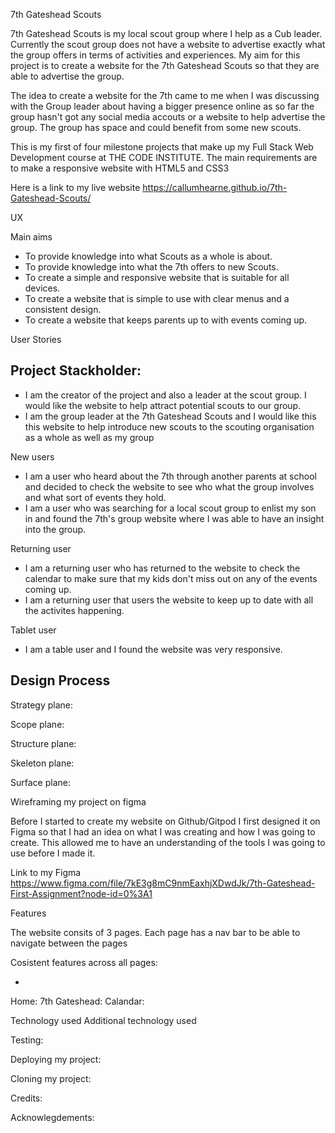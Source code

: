 7th Gateshead Scouts

7th Gateshead Scouts is my local scout group where I help as a Cub leader. Currently the scout group does not have a website to advertise exactly what the group offers in terms of activities and experiences. My aim for this project is to create a website for the 7th Gateshead Scouts so that they are able to advertise the group.

The idea to create a website for the 7th came to me when I was discussing with the Group leader about having a bigger presence online as so far the group hasn't got any social media accouts or a website to help advertise the group. The group has space and could benefit from some new scouts.

This is my first of four milestone projects that make up my Full Stack Web Development course at THE CODE INSTITUTE. The main requirements are to make a responsive website with HTML5 and CSS3

Here is a link to my live website  https://callumhearne.github.io/7th-Gateshead-Scouts/

UX

Main aims

- To provide knowledge into what Scouts as a whole is about.
- To provide knowledge into what the 7th offers to new Scouts.
- To create a simple and responsive website that is suitable for all devices.
- To create a website that is simple to use with clear menus and a consistent design.
- To create a website that keeps parents up to with events coming up.

User Stories

Project Stackholder:
-
- I am the creator of the project and also a leader at the scout group. I would like the website to help attract potential scouts to our group.
- I am the group leader at the 7th Gateshead Scouts and I would like this this website to help introduce new scouts to the scouting organisation as a whole as well as my group

New users

- I am a user who heard about the 7th through another parents at school and decided to check the website to see who what the group involves and what sort of events they hold.
- I am a user who was searching for a local scout group to enlist my son in and found the 7th's group website where I was able to have an insight into the group.

Returning user

- I am a returning user who has returned to the website to check the calendar to make sure that my kids don't miss out on any of the events coming up.
- I am a returning user that users the website to keep up to date with all the activites happening.

Tablet user

- I am a table user and I found the website was very responsive.

Design Process
-

Strategy plane:

Scope plane:

Structure plane:

Skeleton plane:

Surface plane:

Wireframing my project on figma

Before I started to create my website on Github/Gitpod I first designed it on Figma so that I had an idea on what I was creating and how I was going to create. This allowed me to have an understanding of the tools I was going to use before I made it.

Link to my Figma
https://www.figma.com/file/7kE3g8mC9nmEaxhjXDwdJk/7th-Gateshead-First-Assignment?node-id=0%3A1

Features

The website consits of 3 pages. Each page has a nav bar to be able to navigate between the pages

Cosistent features across all pages:

-



Home:
7th Gateshead:
Calandar:

Technology used
Additional technology used

Testing:

Deploying my project:

Cloning my project:

Credits:

Acknowlegdements:



